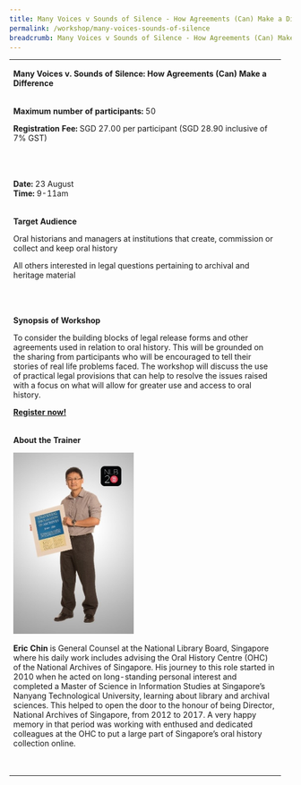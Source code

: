 ```yaml
---
title: Many Voices v Sounds of Silence - How Agreements (Can) Make a Difference
permalink: /workshop/many-voices-sounds-of-silence
breadcrumb: Many Voices v Sounds of Silence - How Agreements (Can) Make a Difference
---
```

<table>
<tbody>
<tr>
<td width="471">
<p><strong>Many Voices v. Sounds of Silence: How Agreements (Can) Make a Difference</strong></p>
</td>
</tr>
<tr>
<td width="471">
<p><strong>Maximum number of participants: </strong>50</p>
<p><strong>Registration Fee: </strong>SGD 27.00 per participant (SGD 28.90 inclusive of 7% GST)</p>
<p>&nbsp;</p>
</td>
</tr>
<tr>
<td width="471">
<p><strong>Date: </strong>23 August
<br><strong>Time: </strong>9-11am

</td>
</tr>
<tr>
<td width="471">
<p><strong>Target Audience</strong></p>
<p>Oral historians and managers at institutions that create, commission or collect and keep oral history</p>
<p>All others interested in legal questions pertaining to archival and heritage material</p>
<p>&nbsp;</p>
</td>
</tr>
<tr>
<td width="471">
<p><strong>Synopsis of Workshop</strong></p>
<p>To consider the building blocks of legal release forms and other agreements used in relation to oral history.&nbsp;This will be grounded on the sharing from participants who will be encouraged to tell their stories of real life problems faced. The workshop will discuss the use of practical legal provisions that can help to resolve the issues raised with a focus on what will allow for greater use and access to oral history.</p>
<p><strong><a href="https://www.nlb.gov.sg/golibrary2/e/ioha2020workshop3">Register now!</a></strong></p>
</td>
</tr>
<tr>
<td width="471">
<p><strong>About the Trainer</strong></p>
<img src="/images/ericchin.jpg" alt="Eric Chin" style="width:215px;" />
<p><strong>Eric Chin</strong> is General Counsel at the National Library Board, Singapore where his daily work includes advising the Oral History Centre (OHC) of the National Archives of Singapore. His journey to this role started in 2010 when he acted on long-standing personal interest and completed a Master of Science in Information Studies at Singapore&rsquo;s Nanyang Technological University, learning about library and archival sciences. This helped to open the door to the honour of being Director, National Archives of Singapore, from 2012 to 2017. A very happy memory in that period was working with enthused and dedicated colleagues at the OHC to put a large part of Singapore&rsquo;s oral history collection online.</p>
<p><em>&nbsp;</em></p>
</td>
</tr>
</tbody>
</table>
